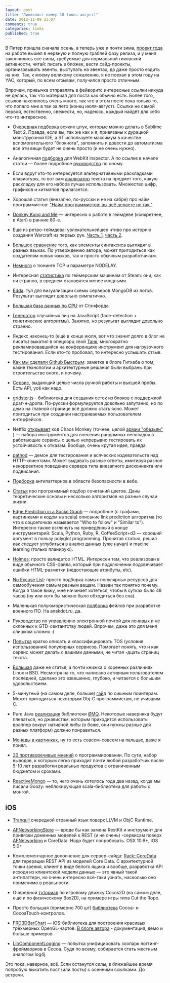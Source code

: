 ```yaml
---
layout: post
title: "Линкопост номер 10 (июль-август)"
date: 2012-11-09 23:07
comments: true
categories: links
published: true
---
```


В Питер пришла сначала осень, а теперь уже и почти зима, [проект года](http://www.e-legion.ru/portfolio/mobile/Raiffeisen/) на работе вышел в нервную и полную граблей фазу релиза, и у меня закончились все силы, требуемые для нормальной гиковской активности, читай: писать в бложек, вести сайд-проекты, организовывать эвенты, выступать на эвентах, да даже просто ездить на них. Так, к моему великому сожалению, я не поехал в этом году на YAC, который, по всем отзывам, получился просто отличным.

Впрочем, привычка отправлять в фейворитс интересные ссылки никуда не делась, так что материал для поста как обычно есть. Более того, ссылок накопилось очень много, так что в этом посте пока только то, что попало мне в тви за лето (конец июля-август). Ссылки не самой первой, естественно, свежести, но, надеюсь, каждый найдёт для себя что-то интересное.

<!--more-->

* [Очередная подборка](http://blog.alainmeier.com/post/27255145114/some-things-beginners-might-not-know-about-sublime-text) всяких штук, которые можно делать в Sublime Text 2. Правда, если вы, так же как и я, привязаны к дурацкой монструозной IDE, а ST используете максимум в качестве вспомогательного "блокнота", запомнить и довести до автоматизма все эти вещи будет не очень просто (и не очень нужно). 

* Аналогичная [подборка](http://blog.joocode.com/browsers/12-things-about-the-webkit-inspector-i-didnt-know/) для WebKit inspector. А по ссылке в начале статьи — более подробное [руководство](http://jtaby.com/2012/04/23/modern-web-development-part-1.html) по оному.

* Если вдруг кто-то интересуется альтернативными раскладками клавиатуры, то вот вам [анализатор](http://patorjk.com/keyboard-layout-analyzer/) текста на предмет того, какую раскладку для его набора лучше использовать. Множество цифр, графиков и хитмэпов прилагается.

* Хорошая статья (внезапно, по-русски и не на хабре) про найм программистов: ["Найм программистов: вы всё делаете не так."](http://softwaremaniacs.org/blog/2012/07/19/hiring-wrong/)

* [Donkey Kong and Me](http://www.dadhacker.com/blog/?p=987) — интересно о работе в геймдеве (конкретнее, в Atari) в ранние 80-е.

* Ещё из ретро-геймдева: увлекательнейшее чтиво про историю создания Warcraft из первых рук. [Часть 1](http://www.codeofhonor.com/blog/the-making-of-warcraft-part-1), [часть 2](http://www.codeofhonor.com/blog/the-making-of-warcraft-part-2).

* [Большое сравнение](http://rigaux.org/language-study/syntax-across-languages.html) того, как элементы синтаксиса выглядят в разных языках. По утверждению автора, может пригодиться как создателям новых языков, так и просто обычным разработчикам.

* [Немного](http://boundary.com/blog/2012/05/02/know-a-delay-nagles-algorithm-and-you/) о тюнинге TCP и параметре NODELAY. 

* Интересная [статистика](http://www.pcgamesn.com/article/steam-hardware-survey-suggests-average-gaming-pc-getting-slightly-slower) по геймерским машинам от Steam: они, как ни странно, в среднем становятся менее мощными.

* [Edda](http://blog.mongodb.org/post/28053108398/edda-a-log-visualizer-for-mongodb): тул для визуализации схемы серверов MongoDB из логов. Результат выглядит довольно симпатично.

* [Большая база данных по CPU](http://cpudb.stanford.edu/) от Стэнфорда.

* [Генератор](http://iobound.com/pareidoloop/) случайных лиц на JavaScript (face-detection + генетические алгоритмы). Занятно, но результат выглядит довольно странно.

* Яндекс наконец-то (ещё в конце июля, вот что значит долго в блог не писать) выкатил в опецсорц свой [Танк](https://github.com/yandex-load/yandex-tank), многократно рекламировавшийся на конференциях инструмент для нагрузочного тестирования. Если кто-то пробовал, то интересно услышать отзыв.

* [Как мы сделали Github Быстрым](https://github.com/blog/530-how-we-made-github-fast): заметка в блоге Гитхаба о том, какие технологии и архитектурные решания были выбраны при строительстве оного, и почему.

* [Сервис](http://www.missionintegers.com/), выдающий целые числа ручной работы и высшей пробы. Есть API, усё как надо.

* [gridster.js](http://gridster.net/) - библиотека для создания сеток из блоков с поддержкой драг-н-дропа. По-русски формулируется довольно запутанно, но по демо на главной странице всё должно стать ясно. Может пригодиться при создании настраиваемых пользователем интерфейсов.

* Netflix [открывает](http://techblog.netflix.com/2012/07/chaos-monkey-released-into-wild.html) код Chaos Monkey (точнее, целой [армии "обезьян"](http://techblog.netflix.com/2011/07/netflix-simian-army.html) ) — набора инструментов для внесения рандомных неполадок в работающие сервисы с целью непрерывно тестировать их устойчивость к отказам. Вообще, очень крутая идея, правда.

* [pathod](http://cortesi.github.com/pathod/) — демон для тестирования и всяческих издевательств над HTTP-клиентами. Может выдавать разные ответы, имитируя разное некорректное поведение сервера типа внезапного дисконнекта или подвисания. 

* [Подборка](http://www.troyhunt.com/2012/07/lessons-in-website-security-anti.html) антипаттернов в области безопасности в вебе. 

* [Статья](http://devmag.org.za/2012/07/29/how-to-choose-colours-procedurally-algorithms/) про программный подбор сочетаний цветов. Даны теоретические основы и несколько алгоритмов на разные случаи жизни.

* [Edge Prediction in a Social Graph](http://blog.echen.me/2012/07/31/edge-prediction-in-a-social-graph-my-solution-to-facebooks-user-recommendation-contest-on-kaggle/) — подробное (с графами, картинками и кодом на scala) описание link prediction алгоритма (то что в соцсеточках называется "Who to follow" и "Similar to"). Интересно также взглянуть на приведённый в конце инструментарий: Scala, Python, Ruby, R, CoffeeScript+d3 — хороший аргумент в пользу polyglot programming. Прочитав статью, решил как следует углубиться в анализ данных (уже [начал](https://class.coursera.org/compdata-2012-001/)) и macine learning (только планирую).

* [Holmes](https://github.com/redroot/holmes): просто валидатор HTML. Интересен тем, что реализован в виде обычного CSS-файла, который при подключении подсвечивает ошибки HTML-разметки (недостающие атрибуты, etc).

* [No Excuse List](http://www.noexcuselist.com/): просто подборка самых популярных ресурсов для самообучения самым разным вещам. Назван так понятно почему. Когда я такое вижу, мне начинает хотеться, чтобы в сутках было 48 часов (ну или хотя бы можно было обходиться без сна).

* Маленькая полуюмористическая [подборка](http://www.anekdot.ru/id/585131/) фейлов при разработке военного ПО. На anekdot.ru, да.

* [Руководство](http://mattgemmell.com/2012/08/05/managing-email-realistically/) по управлению электронной почтой для ленивых и не склонных к GTD-сектантству людей. Впрочем, даже это для меня слишком сложно :(

* [Попытка](http://tos-dr.info/) кратко описать и классифицировать TOS (условия использования) популярных сервисов. Помогает понять, что и как сервис может делать с вашими данными, не читая -дцать страниц текста.

* [Большая](http://www.over-yonder.net/~fullermd/rants/bsd4linux/01) даже не статья, а почти книжка о коренных различиях Linux и BSD. Несмотря на то, что написано активным пользователем последней, сделано это взвешенно, глубоко, и читается с большим удовольствием.

* 5-минутный (на самом деле, больше) [гайд](http://denniskubes.com/2012/08/16/the-5-minute-guide-to-c-pointers/) по сишным поинтерам. Может пригодиться некоторым Obj-C программистам, не учившим C.

* Pure Java [реализация](https://github.com/miniway/jeromq) библиотеки [ØMQ](http://www.zeromq.org/). Некоторые наверняка будут плеваться, но джавистам, которым приходится использовать враппер вокруг нативной либы (о боже, они нужны разные для разных платформ) должно понравиться.

* [Монады в картинках](http://newartisans.com/2012/08/monads-in-pictures/), ну то есть совсем-совсем на пальцах, даже я понял.

* [20 противоречивых мнений](http://programmers.blogoverflow.com/2012/08/20-controversial-programming-opinions/) о программировании. По сути, набор выводов, к которым легко приходит почти любой разработчик после 5-10 лет разработки реальных продуктов с ограниченным бюджетом и сроками.

* [ReactiveMongo](http://stephane.godbillon.com/2012/08/30/reactivemongo-for-scala-unleashing-mongodb-streaming-capabilities-for-realtime-web) — то, чего очень хотелось года два назад, когда мы писали Goozy: неблокирующая scala-библиотека для работы с монгой.

## iOS

* [Tranquil](https://github.com/fjolnir/tranquil) очередной странный язык поверх LLVM и ObjC Runtime. 

* [AFNetworkingStore](https://github.com/AFNetworking/AFIncrementalStore) — вроде бы как замена RestKit и инструмент для привязки доменных моделей к REST (и не очень) -сервисам поверх [AFNetworking](https://github.com/afnetworking/afnetworking) и CoreData. Надо будет попробовать. OSX 10.6+, iOS 5.0+

* Комплементарное дополнение для сервер-сайда: [Rack::CoreData](https://github.com/mattt/rack-core-data) для герерации REST API из моделей Core Data. С архитектурной точки зрения, клиент в виде белого ящика и вообще, разработка API исходя из клиентской модели данных — это явный такой антипаттерн, но очень интересно всё-таки узнать, насколько оно применимо в реальности.

* Очередной [туториал](http://www.raywenderlich.com/14793/how-to-make-a-game-like-cut-the-rope-part-1) по игровому движку Cocos2D (на самом деле, ещё и по физическому Box2D), на примере игры типа Cut the Rope.

* Просто большая (примерно 700 шт) [библиотека](http://www.cocoacontrols.com/) Cocoa- и CocoaTouch-контролов.

* [FRD3DBarChart](https://github.com/sebastienwindal/FRD3DBarChart) — iOS-библиотека для построения красивых трёхмерных OpenGL-чартов. [В блоге автора](http://windal.net/blog/?p=153) - документация, демо и больше примеров.

* [LibComponentLogging](http://0xc0.de/LibComponentLogging) — попытка унифицировать зоопарк логгинг-фреймворков в Cocoa. Судя по всему, собирается стать местным аналогом log4j.

Это пока, наверное, всё. Если останутся силы, в ближайшее время попробую выкатить пост (или посты) с осенними ссылками. До встречи.
